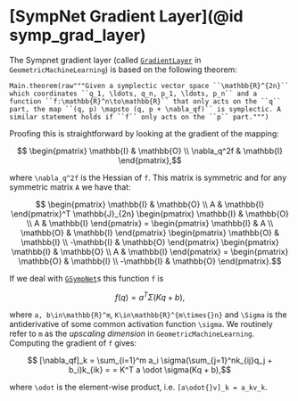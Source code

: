 # [SympNet Gradient Layer](@id symp_grad_layer)

The Sympnet gradient layer (called [`GradientLayer`](@ref) in `GeometricMachineLearning`) is based on the following theorem: 

```@eval
Main.theorem(raw"""Given a symplectic vector space ``\mathbb{R}^{2n}`` which coordinates ``q_1, \ldots, q_n, p_1, \ldots, p_n`` and a function ``f:\mathbb{R}^n\to\mathbb{R}`` that only acts on the ``q`` part, the map ``(q, p) \mapsto (q, p + \nabla_qf)`` is symplectic. A similar statement holds if ``f`` only acts on the ``p`` part.""")
```

Proofing this is straightforward by looking at the gradient of the mapping:

```math
    \begin{pmatrix}
        \mathbb{I} & \mathbb{O} \\ 
        \nabla_q^2f & \mathbb{I}
    \end{pmatrix},
```

where ``\nabla_q^2f`` is the Hessian of ``f``. This matrix is symmetric and for any symmetric matrix ``A`` we have that: 

```math
    \begin{pmatrix}
        \mathbb{I} & \mathbb{O} \\ 
        A & \mathbb{I}
    \end{pmatrix}^T \mathbb{J}_{2n} 
    \begin{pmatrix} 
        \mathbb{I} & \mathbb{O} \\ 
        A & \mathbb{I} 
    \end{pmatrix} = 
    \begin{pmatrix}
        \mathbb{I} & A \\ 
        \mathbb{O} & \mathbb{I}
    \end{pmatrix} 
    \begin{pmatrix} 
        \mathbb{O} & \mathbb{I} \\ 
        -\mathbb{I} & \mathbb{O} 
    \end{pmatrix} 
    \begin{pmatrix}
        \mathbb{I} & \mathbb{O} \\ 
        A & \mathbb{I}
    \end{pmatrix} = 
    \begin{pmatrix}
        \mathbb{O} & \mathbb{I} \\ 
        -\mathbb{I} & \mathbb{O} 
    \end{pmatrix}.
```

If we deal with [`GSympNet`](@ref)s this function ``f`` is 

```math
    f(q) = a^T \Sigma(Kq + b),
```

where ``a, b\in\mathbb{R}^m``, ``K\in\mathbb{R}^{m\times{}n}`` and ``\Sigma`` is the antiderivative of some common activation function ``\sigma``. We routinely refer to ``m`` as the *upscaling dimension* in `GeometricMachineLearning`. Computing the gradient of ``f`` gives: 

```math
    [\nabla_qf]_k = \sum_{i=1}^m a_i \sigma(\sum_{j=1}^nk_{ij}q_j + b_i)k_{ik} = = K^T a \odot \sigma(Kq + b),
```

where ``\odot`` is the element-wise product, i.e. ``[a\odot{}v]_k = a_kv_k``.